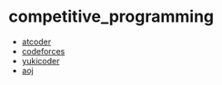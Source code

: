 # competitive_programming
- [atcoder](https://atcoder.jp/users/sykwer)
- [codeforces](https://codeforces.com/profile/sykwer)
- [yukicoder](https://yukicoder.me/users/7251)
- [aoj](http://judge.u-aizu.ac.jp/onlinejudge/user.jsp?id=sykwer)

